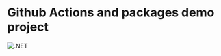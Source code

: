 # Github Actions and packages demo project


![.NET](https://github.com/MarkusXpertek/AdvisorApi/workflows/.NET/badge.svg)

